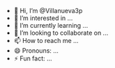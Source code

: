 - 👋 Hi, I’m @Villanueva3p
- 👀 I’m interested in ...
- 🌱 I’m currently learning ...
- 💞️ I’m looking to collaborate on ...
- 📫 How to reach me ...
- 😄 Pronouns: ...
- ⚡ Fun fact: ...

<!---
Villanueva3p/Villanueva3p is a ✨ special ✨ repository because its `README.md` (this file) appears on your GitHub profile.
You can click the Preview link to take a look at your changes.
--->
